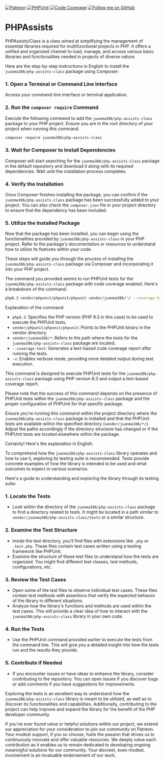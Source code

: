 [![Patreon](https://img.shields.io/badge/Support-Patreon-orange.svg?style=flat&logo=patreon)](https://www.patreon.com/hexomecloud)
[![PHPUnit](https://img.shields.io/github/actions/workflow/status/juanma386/PHPAssists-Class/.github/workflows/phpunit.yml?branch=main&label=PHPUnit&logo=php&style=flat-square
)](https://github.com/juanma386/PHPAssists-Class/actions)
[![Code Coverage](https://github.com/juanma386/PHPAssists-Class/actions/workflows/code-coverage.yml/badge.svg)](https://github.com/juanma386/PHPAssists-Class/actions/workflows/code-coverage.yml)
[![Follow me on GitHub](https://img.shields.io/github/followers/juanma386?style=social)](https://github.com/juanma386)



# PHPAssists
PHPAssists/Class is a class aimed at simplifying the management of essential libraries required for multifunctional projects in PHP. It offers a unified and organized channel to load, manage, and access various basic libraries and functionalities needed in projects of diverse nature.

Here are the step-by-step instructions in English to install the `juanma386/php-assists-class` package using Composer:

### 1. Open a Terminal or Command Line Interface
Access your command-line interface or terminal application.

### 2. Run the `composer require` Command
Execute the following command to add the `juanma386/php-assists-class` package to your PHP project. Ensure you are in the root directory of your project when running this command.

```bash
composer require juanma386/php-assists-class
```

### 3. Wait for Composer to Install Dependencies
Composer will start searching for the `juanma386/php-assists-class` package in the default repository and download it along with its required dependencies. Wait until the installation process completes.

### 4. Verify the Installation
Once Composer finishes installing the package, you can confirm if the `juanma386/php-assists-class` package has been successfully added to your project. You can also check the `composer.json` file in your project directory to ensure that the dependency has been included.

### 5. Utilize the Installed Package
Now that the package has been installed, you can begin using the functionalities provided by `juanma386/php-assists-class` in your PHP project. Refer to the package's documentation or resources to understand how to utilize its features within your code.

These steps will guide you through the process of installing the `juanma386/php-assists-class` package via Composer and incorporating it into your PHP project.

The command you provided seems to run PHPUnit tests for the `juanma386/php-assists-class` package with code coverage enabled. Here's a breakdown of the command:

```bash
php8.3 vendor/phpunit/phpunit/phpunit vendor/juanma386/*/ --coverage-text -v
```

Explanation of the command:

- `php8.3`: Specifies the PHP version (PHP 8.3 in this case) to be used to execute the PHPUnit tests.
- `vendor/phpunit/phpunit/phpunit`: Points to the PHPUnit binary in the vendor directory.
- `vendor/juanma386/*`: Refers to the path where the tests for the `juanma386/php-assists-class` package are located.
- `--coverage-text`: Generates a text-based code coverage report after running the tests.
- `-v`: Enables verbose mode, providing more detailed output during test execution.

This command is designed to execute PHPUnit tests for the `juanma386/php-assists-class` package using PHP version 8.3 and output a text-based coverage report.

Please note that the success of this command depends on the presence of PHPUnit tests within the `juanma386/php-assists-class` package and the proper configuration of PHPUnit for that specific package.

Ensure you're running this command within the project directory where the `juanma386/php-assists-class` package is installed and that the PHPUnit tests are available within the specified directory (`vendor/juanma386/*/`). Adjust the paths accordingly if the directory structure has changed or if the PHPUnit tests are located elsewhere within the package.

Certainly! Here's the explanation in English:

To comprehend how the `juanma386/php-assists-class` library operates and how to use it, exploring its testing suite is recommended. Tests provide concrete examples of how the library is intended to be used and what outcomes to expect in various scenarios.

Here's a guide to understanding and exploring the library through its testing suite:

### 1. Locate the Tests

- Look within the directory of the `juanma386/php-assists-class` package to find a directory related to tests. It might be located in a path similar to `vendor/juanma386/php-assists-class/tests` or a similar structure.

### 2. Examine the Test Structure

- Inside the test directory, you'll find files with extensions like `.php` or `.test.php`. These files contain test cases written using a testing framework like PHPUnit.
- Examine the structure of these test files to understand how the tests are organized. You might find different test classes, test methods, configurations, etc.

### 3. Review the Test Cases

- Open some of the test files to observe individual test cases. These files contain test methods with assertions that verify the expected behavior of the library in different situations.
- Analyze how the library's functions and methods are used within the test cases. This will provide a clear idea of how to interact with the `juanma386/php-assists-class` library in your own code.

### 4. Run the Tests

- Use the PHPUnit command provided earlier to execute the tests from the command line. This will give you a detailed insight into how the tests run and the results they provide.

### 5. Contribute if Needed

- If you encounter issues or have ideas to enhance the library, consider contributing to the repository. You can open issues if you discover bugs or add comments if you have suggestions for improvements.

Exploring the tests is an excellent way to understand how the `juanma386/php-assists-class` library is meant to be utilized, as well as to discover its functionalities and capabilities. Additionally, contributing to the project can help improve and expand the library for the benefit of the PHP developer community.

If you've ever found value or helpful solutions within our project, we extend our appreciation for your consideration to join our community on Patreon. Your modest support, if you so choose, fuels the passion that drives us to continuously innovate and offer valuable resources. We deeply value each contribution as it enables us to remain dedicated to developing ongoing meaningful solutions for our community. Your discreet, even modest, involvement is an invaluable endorsement of our work.

